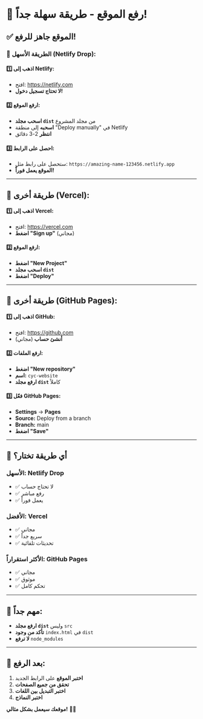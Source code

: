 # 🚀 رفع الموقع - طريقة سهلة جداً!

## ✅ **الموقع جاهز للرفع!**

### 🎯 **الطريقة الأسهل (Netlify Drop):**

#### **1️⃣ اذهب إلى Netlify:**
- افتح: https://netlify.com
- **لا تحتاج تسجيل دخول!**

#### **2️⃣ ارفع الموقع:**
- **اسحب مجلد `dist`** من مجلد المشروع
- **اسحبه** إلى منطقة "Deploy manually" في Netlify
- **انتظر** 2-3 دقائق

#### **3️⃣ احصل على الرابط:**
- ستحصل على رابط مثل: `https://amazing-name-123456.netlify.app`
- **الموقع يعمل فوراً!**

---

## 🔄 **طريقة أخرى (Vercel):**

#### **1️⃣ اذهب إلى Vercel:**
- افتح: https://vercel.com
- **اضغط "Sign up"** (مجاني)

#### **2️⃣ ارفع الموقع:**
- **اضغط "New Project"**
- **اسحب مجلد `dist`**
- **اضغط "Deploy"**

---

## 📱 **طريقة أخرى (GitHub Pages):**

#### **1️⃣ اذهب إلى GitHub:**
- افتح: https://github.com
- **أنشئ حساب** (مجاني)

#### **2️⃣ ارفع الملفات:**
- **اضغط "New repository"**
- **اسم:** `cyc-website`
- **ارفع مجلد `dist`** كاملاً

#### **3️⃣ فعّل GitHub Pages:**
- **Settings** → **Pages**
- **Source:** Deploy from a branch
- **Branch:** main
- **اضغط "Save"**

---

## 🎯 **أي طريقة تختار؟**

### **الأسهل:** Netlify Drop
- ✅ لا تحتاج حساب
- ✅ رفع مباشر
- ✅ يعمل فوراً

### **الأفضل:** Vercel
- ✅ مجاني
- ✅ سريع جداً
- ✅ تحديثات تلقائية

### **الأكثر استقراراً:** GitHub Pages
- ✅ مجاني
- ✅ موثوق
- ✅ تحكم كامل

---

## 🚨 **مهم جداً:**
- **ارفع مجلد `dist`** وليس `src`
- **تأكد من وجود** `index.html` في `dist`
- **لا ترفع** `node_modules`

---

## 🎉 **بعد الرفع:**
1. **اختبر الموقع** على الرابط الجديد
2. **تحقق من جميع الصفحات**
3. **اختبر التبديل بين اللغات**
4. **اختبر النماذج**

**موقعك سيعمل بشكل مثالي!** 🚀✨






